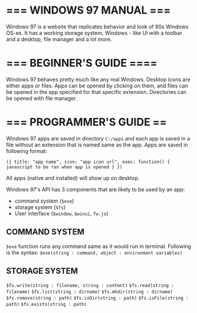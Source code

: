 # === WINDOWS 97 MANUAL ===

Windows 97 is a website that replicates behavior and look of 90s Windows OS-es. It has a working storage system, Windows - like UI with a toolbar and a desktop, file manager and a lot more.

# === BEGINNER'S GUIDE ====

Windows 97 behaves pretty much like any real Windows. Desktop icons are either apps or files. Apps can be opened by clicking on them, and files can be opened in the app specified for that specific extension. Directories can be opened with file manager.

# === PROGRAMMER'S GUIDE ==

Windows 97 apps are saved in directory `C:/apps` and each app is saved in a file without an extension that is named same as the app.
Apps are saved in following format:
```
({ title: "app name", icon: "app icon url", exec: function() { javascript to be ran when app is opened } })
```
All apps (native and installed) will show up on desktop.

Windows 97's API has 3 components that are likely to be used by an app:
* command system (`$exe`)
* storage system (`$fs`)
* User interface (`$window`, `$winui`, `fw.js`)

## COMMAND SYSTEM

`$exe` function runs any command same as it would run in terminal.
Following is the syntax:
`$exe(string : command, object : environment variables)`

## STORAGE SYSTEM

`$fs.write(string : filename, string : content)`
`$fs.read(string : filename)`
`$fs.list(string : dirname)`
`$fs.mkdir(string : dirname)`
`$fs.remove(string : path)`
`$fs.isDir(string : path)`
`$fs.isFile(string : path)`
`$fs.exists(string : path)`
